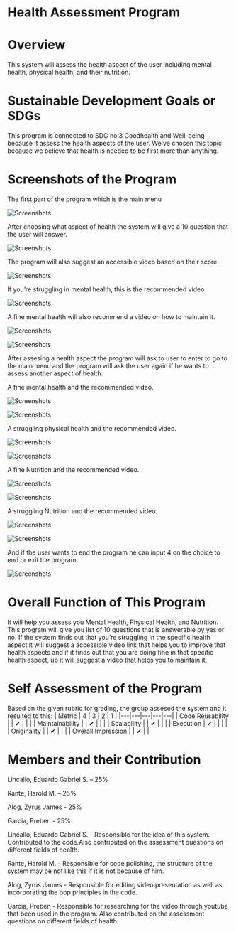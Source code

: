 # Health Assessment Program

# Overview

This system will assess the health aspect of the user including mental health, physical health, and their nutrition.
# Sustainable Development Goals or SDGs

This program is connected to SDG no.3 Goodhealth and Well-being because it assess the health aspects of the user. We've chosen this topic because we believe that health is needed to be first more than anything.

# Screenshots of the Program
The first part of the program which is the main menu

![Screenshots](Screenshots/1.jpg)

After choosing what aspect of health the system will give a 10 question that the user will
answer.

![Screenshots](Screenshots/2.png)

The program will also suggest an accessible video based on their score.

![Screenshots](Screenshots/3.png)

If you’re struggling in mental health, this is the recommended video

![Screenshots](Screenshots/4.png)

A fine mental health will also recommend a video on how to maintain it.

![Screenshots](Screenshots/5.png)

![Screenshots](Screenshots/6.png)

After assesing a health aspect the program will ask to user to enter to go to the main
menu and the program will ask the user again if he wants to assess another aspect of
health.

A fine mental health and the recommended video.

![Screenshots](Screenshots/7.png)

![Screenshots](Screenshots/8.png)

A struggling physical health and the recommended video.

![Screenshots](Screenshots/9.png)

![Screenshots](Screenshots/10.png)

A fine Nutrition and the recommended video.

![Screenshots](Screenshots/11.png)

![Screenshots](Screenshots/12.png)

A struggling Nutrition and the recommended video.

![Screenshots](Screenshots/13.png)

![Screenshots](Screenshots/14.png)


And if the user wants to end the program he can input 4 on the choice to end or exit the
program.

![Screenshots](Screenshots/15.png)

# Overall Function of This Program

It will help you assess you Mental Health, Physical Health, and Nutrition. This program will give you list of 10 questions that is answerable by yes or no. If the system finds out that you’re struggling in the specific health aspect it will suggest a accessible video link that helps you to improve that health aspects and if it finds out that you are doing fine in that specific health aspect, up it will suggest a video that helps you to maintain it.

# Self Assessment of the Program
Based on the given rubric for grading, the group assesed the system and it resulted to this:
| Metric  |  4 | 3  | 2  |  1 |
|---|---|---|---|---|
| Code Reusability  |   | ✔  |   |   |
| Maintainability  |   | ✔  |   |   |
| Scalability  |   | ✔  |   |   |
| Execution  | ✔  |   |   |   |
| Originality  |  | ✔ |   |   |
| Overall Impression    |  | ✔  |   |

# Members and their Contribution

  Lincallo, Eduardo Gabriel S.  –  25%
  
Rante, Harold M.                   –  25%

Alog, Zyrus James                -   25%

Garcia, Preben                       -  25%

Lincallo, Eduardo Gabriel S. - 
Responsible for the idea of this system. Contributed to the code.Also contributed on the assessment questions on different fields of health.

Rante, Harold M. - 
Responsible for code polishing, the structure of the system may be not like this if it is not because of him.

Alog, Zyrus James - 
Responsible for editing video presentation as well as incorporating the oop principles in the code.

Garcia, Preben - 
Responsible for researching for the video through youtube that been used in the program. Also contributed on the assessment questions on different fields of health.
